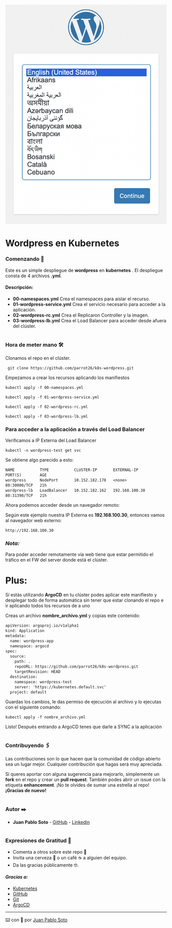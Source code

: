 ![Imagen.](/image/wordpress-web.png "Imagen.")

#
# Wordpress en Kubernetes

### Comenzando 🚀
Este es un simple despliegue de **wordpress** en **kubernetes** .
El despliegue consta de 4 archivos **.yml**.

#### Descripción:
- **00-namespaces.yml** Crea el namespaces para aislar el recurso.
- **01-wordpress-service.yml** Crea el servicio necesario para acceder a la aplicación.
- **02-wordpress-rc.yml** Crea el Replicaron Controller y la imagen.
- **03-wordpress-lb.yml** Crea el Load Balancer para acceder desde afuera del clúster.


# 
### Hora de meter mano 🛠️

Clonamos el repo en el clúster.

```ssh
 git clone https://github.com/parrot26/k8s-wordpress.git
```


Empezamos a crear los recursos aplicando los manifiestos

```ssh
kubectl apply -f 00-namespaces.yml
```

```ssh
kubectl apply -f 01-wordpress-service.yml
```

```ssh
kubectl apply -f 02-wordpress-rc.yml
```

```ssh
kubectl apply -f 03-wordpress-lb.yml
```

### Para acceder a la aplicación a través del Load Balancer

Verificamos a IP Externa del Load Balancer

```ssh
kubectl -n wordpress-test get svc
```

Se obtiene algo parecido a esto:

```
NAME           TYPE           CLUSTER-IP       EXTERNAL-IP      PORT(S)        AGE
wordpress      NodePort       10.152.182.178   <none>           80:30000/TCP   21h
wordpress-lb   LoadBalancer   10.152.182.162   192.168.100.30   80:31398/TCP   21h
```

Ahora podemos acceder desde un navegador remoto:

Según este ejemplo nuestra IP Externa es **192.168.100.30**, entonces vamos al navegador web externo:

```
http://192.168.100.30
```

### _Nota:_

Para poder acceder remotamente vía web tiene que estar permitido el tráfico en el FW del server donde está el clúster.


# Plus:

Sí estás utilizando **ArgoCD** en tu clúster podes aplicar este manifiesto y desplegar todo de forma automática sin tener que estar clonando el repo e ir aplicando todos los recursos de a uno

Creas un archivo **nombre_archivo.yml** y copias este contenido:

```
apiVersion: argoproj.io/v1alpha1
kind: Application
metadata:
  name: wordpress-app
  namespace: argocd
spec:
  source:
    path: .
    repoURL: https://github.com/parrot26/k8s-wordpress.git
    targetRevision: HEAD
  destination:
    namespace: wordpress-test
    server: 'https://kubernetes.default.svc'
  project: default
```

Guardas los cambios, le das permiso de ejecución al archivo y lo ejecutas con el siguiente comando:

```
kubectl apply -f nombre_archivo.yml
```

Listo! Después entrando a ArgoCD tenes que darle a SYNC a la aplicación

# 
### Contribuyendo 🖇️

Las contribuciones son lo que hacen que la comunidad de código abierto sea un lugar mejor. Cualquier contribución que hagas será muy apreciada.

Si queres aportar con alguna sugerencia para mejorarlo, simplemente un **fork** en el repo y crear un **pull request**. También podes abrir un issue con la etiqueta **enhancement**. ¡No te olvides de sumar una estrella al repo! **¡Gracias de nuevo!**

# 
### Autor ✒️

* **Juan Pablo Soto** - [GitHub](https://github.com/parrot26) - [Linkedin](www.linkedin.com/in/juanpablosoto26)



# 
### Expresiones de Gratitud 🎁

* Comenta a otros sobre este repo 📢
* Invita una cerveza 🍺 o un café ☕ a alguien del equipo. 
* Da las gracias públicamente 🤓.

#### _Gracias a:_

* [Kubernetes](https://kubernetes.io)
* [GitHub](https://github.com/)
* [Git](https://git-scm.com/)
* [ArgoCD](https://argoproj.github.io/cd/)


---
⌨️ con 💪 por [Juan Pablo Soto](https://github.com/parrot26)
